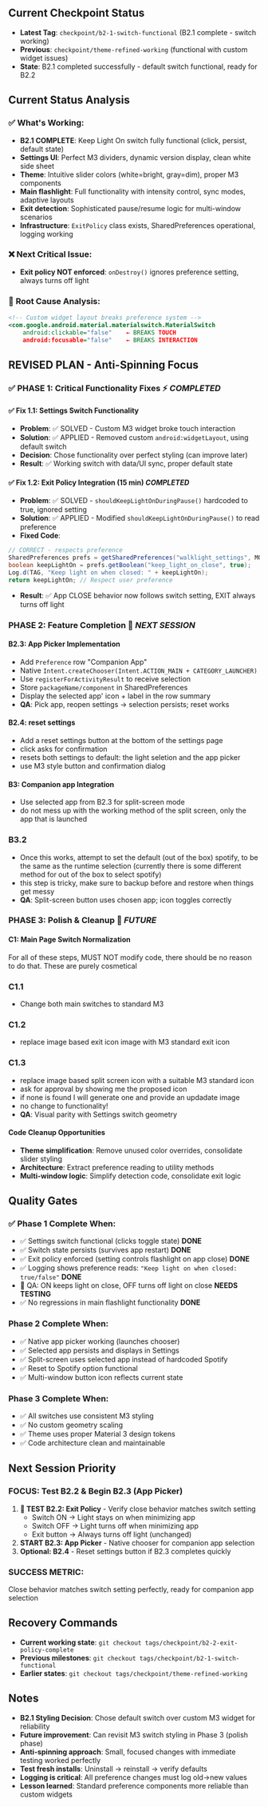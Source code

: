 ## Current Checkpoint Status

- **Latest Tag**: `checkpoint/b2-1-switch-functional` (B2.1 complete - switch working)
- **Previous**: `checkpoint/theme-refined-working` (functional with custom widget issues)
- **State**: B2.1 completed successfully - default switch functional, ready for B2.2

## Current Status Analysis

### ✅ **What's Working:**
- **B2.1 COMPLETE**: Keep Light On switch fully functional (click, persist, default state)
- **Settings UI**: Perfect M3 dividers, dynamic version display, clean white side sheet
- **Theme**: Intuitive slider colors (white=bright, gray=dim), proper M3 components
- **Main flashlight**: Full functionality with intensity control, sync modes, adaptive layouts
- **Exit detection**: Sophisticated pause/resume logic for multi-window scenarios
- **Infrastructure**: `ExitPolicy` class exists, SharedPreferences operational, logging working

### ❌ **Next Critical Issue:**
- **Exit policy NOT enforced**: `onDestroy()` ignores preference setting, always turns off light

### 🎯 **Root Cause Analysis:**
```xml
<!-- Custom widget layout breaks preference system -->
<com.google.android.material.materialswitch.MaterialSwitch
    android:clickable="false"    ← BREAKS TOUCH  
    android:focusable="false"    ← BREAKS INTERACTION
```

## REVISED PLAN - Anti-Spinning Focus

### ✅ **PHASE 1: Critical Functionality Fixes** ⚡ *COMPLETED*

#### **✅ Fix 1.1: Settings Switch Functionality** 
- **Problem**: ✅ SOLVED - Custom M3 widget broke touch interaction
- **Solution**: ✅ APPLIED - Removed custom `android:widgetLayout`, using default switch
- **Decision**: Chose functionality over perfect styling (can improve later)
- **Result**: ✅ Working switch with data/UI sync, proper default state

#### **✅ Fix 1.2: Exit Policy Integration (15 min)** *COMPLETED*
- **Problem**: ✅ SOLVED - `shouldKeepLightOnDuringPause()` hardcoded to true, ignored setting
- **Solution**: ✅ APPLIED - Modified `shouldKeepLightOnDuringPause()` to read preference
- **Fixed Code**:
```java
// CORRECT - respects preference  
SharedPreferences prefs = getSharedPreferences("walklight_settings", MODE_PRIVATE);
boolean keepLightOn = prefs.getBoolean("keep_light_on_close", true);
Log.d(TAG, "Keep light on when closed: " + keepLightOn);
return keepLightOn; // Respect user preference
```
- **Result**: ✅ App CLOSE behavior now follows switch setting, EXIT always turns off light

### **PHASE 2: Feature Completion** 📱 *NEXT SESSION*

#### **B2.3: App Picker Implementation**
- Add `Preference` row "Companion App"
- Native `Intent.createChooser(Intent.ACTION_MAIN + CATEGORY_LAUNCHER)`
- Use `registerForActivityResult` to receive selection
- Store `packageName/component` in SharedPreferences  
- Display the selected app' icon + label in the row summary
- **QA**: Pick app, reopen settings → selection persists; reset works

#### **B2.4: reset settings**
- Add a reset settings button at the bottom of the settings page
- click asks for confirmation
- resets both settings to default: the light seletion and the app picker
- use M3 style button and confirmation dialog

#### **B3: Companion app Integration** 
- Use selected app from B2.3 for split-screen mode
- do not mess up with the working method of the split screen, only the app that is launched
### B3.2
- Once this works, attempt to set the default (out of the box) spotify, to be the same as the runtime selection (currently there is some different method for out of the box to select spotify)
- this step is tricky, make sure to backup before and restore when things get messy
- **QA**: Split-screen button uses chosen app; icon toggles correctly

### **PHASE 3: Polish & Cleanup** 🎨 *FUTURE*

#### **C1: Main Page Switch Normalization**
For all of these steps, MUST NOT modify code, there should be no reason to do that. These are purely cosmetical
### C1.1
- Change both main switches to standard M3
### C1.2
- replace image based exit icon image with M3 standard exit icon
### C1.3
- replace image based split screen icon with  a suitable M3 standard icon
- ask for approval by showing me the proposed icon
- if none is found I will generate one and provide an updadate image
- no change to functionality!
- **QA**: Visual parity with Settings switch geometry

#### **Code Cleanup Opportunities**
- **Theme simplification**: Remove unused color overrides, consolidate slider styling
- **Architecture**: Extract preference reading to utility methods
- **Multi-window logic**: Simplify detection code, consolidate exit logic

## Quality Gates

### ✅ **Phase 1 Complete When:**
- ✅ Settings switch functional (clicks toggle state) **DONE**
- ✅ Switch state persists (survives app restart) **DONE**  
- ✅ Exit policy enforced (setting controls flashlight on app close) **DONE**
- ✅ Logging shows preference reads: `"Keep light on when closed: true/false"` **DONE**
- 🧪 QA: ON keeps light on close, OFF turns off light on close **NEEDS TESTING**
- ✅ No regressions in main flashlight functionality **DONE**

### **Phase 2 Complete When:**
- ✅ Native app picker working (launches chooser)
- ✅ Selected app persists and displays in Settings
- ✅ Split-screen uses selected app instead of hardcoded Spotify
- ✅ Reset to Spotify option functional
- ✅ Multi-window button icon reflects current state

### **Phase 3 Complete When:**
- ✅ All switches use consistent M3 styling
- ✅ No custom geometry scaling
- ✅ Theme uses proper Material 3 design tokens
- ✅ Code architecture clean and maintainable

## Next Session Priority

### **FOCUS: Test B2.2 & Begin B2.3 (App Picker)**
1. **🧪 TEST B2.2: Exit Policy** - Verify close behavior matches switch setting
   - Switch ON → Light stays on when minimizing app
   - Switch OFF → Light turns off when minimizing app  
   - Exit button → Always turns off light (unchanged)
2. **START B2.3: App Picker** - Native chooser for companion app selection
3. **Optional: B2.4** - Reset settings button if B2.3 completes quickly

### **SUCCESS METRIC:** 
Close behavior matches switch setting perfectly, ready for companion app selection

## Recovery Commands

- **Current working state**: `git checkout tags/checkpoint/b2-2-exit-policy-complete`
- **Previous milestones**: `git checkout tags/checkpoint/b2-1-switch-functional`
- **Earlier states**: `git checkout tags/checkpoint/theme-refined-working`

## Notes

- **B2.1 Styling Decision**: Chose default switch over custom M3 widget for reliability
- **Future improvement**: Can revisit M3 switch styling in Phase 3 (polish phase)
- **Anti-spinning approach**: Small, focused changes with immediate testing worked perfectly
- **Test fresh installs**: Uninstall → reinstall → verify defaults
- **Logging is critical**: All preference changes must log old→new values
- **Lesson learned**: Standard preference components more reliable than custom widgets